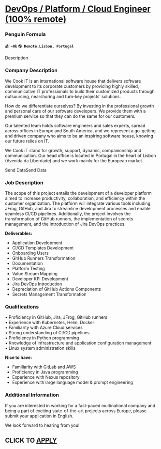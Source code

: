 # [DevOps / Platform / Cloud Engineer (100% remote)](https://www.remotewlb.com/apply/devops-platform-cloud-engineer-100-remote)  
### Penguin Formula  
#### `💰 ~0k` `🌎 Remote,Lisbon, Portugal`  

Description

### Company Description

We Cook iT is an international software house that delivers software development to its corporate customers by providing highly skilled, communicative IT professionals to build their customized products through outsourcing, nearshoring and turn-key projects’ solutions.

How do we differentiate ourselves? By investing in the professional growth and personal care of our software developers. We provide them with a premium service so that they can do the same for our customers.

Our talented team holds software engineers and sales experts, spread across offices in Europe and South America, and we represent a go-getting and driven company who aims to be an inspiring software house, knowing our future relies on IT.

We Cook iT stand for growth, support, dynamic, companionship and communication. Our head office is located in Portugal in the heart of Lisbon (Avenida da Liberdade) and we work mainly for the European market.

Send DataSend Data

### Job Description

The scope of this project entails the development of a developer platform aimed to increase productivity, collaboration, and efficiency within the customer organization. The platform will integrate various tools including JFrog, GitHub, and Jira to streamline development processes and enable seamless CI/CD pipelines. Additionally, the project involves the transformation of GitHub runners, the implementation of secrets management, and the introduction of Jira DevOps practices.  
  
  
**Deliverables:**

  * Application Development
  * CI/CD Templates Development
  * Onboarding Users
  * GitHub Runners Transformation
  * Documentation
  * Platform Testing
  * Value Stream Mapping
  * Developer KPI Development
  * Jira DevOps Introduction
  * Depreciation of GitHub Actions Components
  * Secrets Management Transformation

### Qualifications

• Proficiency in GitHub, Jira, JFrog, GitHub runners  
• Experience with Kubernetes, Helm, Docker  
• Familiarity with Azure Cloud services  
• Strong understanding of CI/CD pipelines  
• Proficiency in Python programming  
• Knowledge of infrastructure and application configuration management  
• Linux system administration skills  
  
  
**Nice to have:**

  * Familiarity with GitLab and AWS
  * Proficiency in Java programming
  * Experience with Nexus repository
  * Experience with large language model & prompt engineering

### Additional Information

If you are interested in working for a fast-paced multinational company and being a part of exciting state-of-the-art projects across Europe, please submit your application in English.

We look forward to hearing from you!

  
## CLICK TO [APPLY](https://www.remotewlb.com/apply/devops-platform-cloud-engineer-100-remote)

